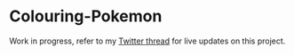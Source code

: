 # Colouring-Pokemon

Work in progress, refer to my [Twitter thread](https://twitter.com/CleonW_/status/1279785240802676736) for live updates on this project.
